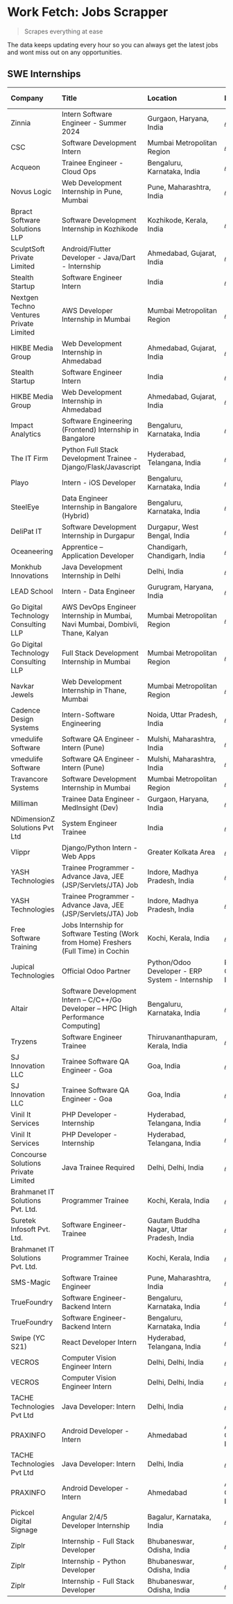 # Work Fetch: Jobs Scrapper
> Scrapes everything at ease

The data keeps updating every hour so you can always get the latest jobs and wont miss out on any opportunities.

## SWE Internships
<!--START_SECTION:workfetch-->
| Company                                      | Title                                                                                | Location                                  | Link                                                                                                                                                                                                                                                                                                                     | Date Posted   |
|:---------------------------------------------|:-------------------------------------------------------------------------------------|:------------------------------------------|:-------------------------------------------------------------------------------------------------------------------------------------------------------------------------------------------------------------------------------------------------------------------------------------------------------------------------|:--------------|
| Zinnia                                       | Intern Software Engineer - Summer 2024                                               | Gurgaon, Haryana, India                   | [Apply](https://in.linkedin.com/jobs/view/intern-software-engineer-summer-2024-at-zinnia-3873243337?position=12&pageNum=0&refId=jK%2BB7mVv7ywO24GfH3pL%2FA%3D%3D&trackingId=9bfSn%2Fd4KnEkFEvx4rLuLQ%3D%3D&trk=public_jobs_jserp-result_search-card)                                                                     | 2024-03-28    |
| CSC                                          | Software Development Intern                                                          | Mumbai Metropolitan Region                | [Apply](https://in.linkedin.com/jobs/view/software-development-intern-at-csc-3873662733?position=9&pageNum=0&refId=jK%2BB7mVv7ywO24GfH3pL%2FA%3D%3D&trackingId=TpMa3RFihgq4oKJGBNT94g%3D%3D&trk=public_jobs_jserp-result_search-card)                                                                                    | 2024-03-27    |
| Acqueon                                      | Trainee Engineer - Cloud Ops                                                         | Bengaluru, Karnataka, India               | [Apply](https://in.linkedin.com/jobs/view/trainee-engineer-cloud-ops-at-acqueon-3871481740?position=11&pageNum=0&refId=jK%2BB7mVv7ywO24GfH3pL%2FA%3D%3D&trackingId=HT1HuHpH6vrABIhjOpOZ9Q%3D%3D&trk=public_jobs_jserp-result_search-card)                                                                                | 2024-03-27    |
| Novus Logic                                  | Web Development Internship in Pune, Mumbai                                           | Pune, Maharashtra, India                  | [Apply](https://in.linkedin.com/jobs/view/web-development-internship-in-pune-mumbai-at-novus-logic-3874053383?position=13&pageNum=0&refId=jK%2BB7mVv7ywO24GfH3pL%2FA%3D%3D&trackingId=W7dRkguMzl7H%2Fqmde5R78w%3D%3D&trk=public_jobs_jserp-result_search-card)                                                           | 2024-03-27    |
| Bpract Software Solutions LLP                | Software Development Internship in Kozhikode                                         | Kozhikode, Kerala, India                  | [Apply](https://in.linkedin.com/jobs/view/software-development-internship-in-kozhikode-at-bpract-software-solutions-llp-3874054300?position=23&pageNum=0&refId=jK%2BB7mVv7ywO24GfH3pL%2FA%3D%3D&trackingId=WgTUUvKpP2SO13lupvM89w%3D%3D&trk=public_jobs_jserp-result_search-card)                                        | 2024-03-27    |
| SculptSoft Private Limited                   | Android/Flutter Developer - Java/Dart - Internship                                   | Ahmedabad, Gujarat, India                 | [Apply](https://in.linkedin.com/jobs/view/android-flutter-developer-java-dart-internship-at-sculptsoft-private-limited-3869780690?position=42&pageNum=0&refId=jK%2BB7mVv7ywO24GfH3pL%2FA%3D%3D&trackingId=pIjLJzebGN8P8I7CRen8Vw%3D%3D&trk=public_jobs_jserp-result_search-card)                                         | 2024-03-27    |
| Stealth Startup                              | Software Engineer Intern                                                             | India                                     | [Apply](https://in.linkedin.com/jobs/view/software-engineer-intern-at-stealth-startup-3868406943?position=27&pageNum=0&refId=jK%2BB7mVv7ywO24GfH3pL%2FA%3D%3D&trackingId=mE0TkM0ohqOHYkuxMYoKfA%3D%3D&trk=public_jobs_jserp-result_search-card)                                                                          | 2024-03-26    |
| Nextgen Techno Ventures Private Limited      | AWS Developer Internship in Mumbai                                                   | Mumbai Metropolitan Region                | [Apply](https://in.linkedin.com/jobs/view/aws-developer-internship-in-mumbai-at-nextgen-techno-ventures-private-limited-3872535002?position=36&pageNum=0&refId=jK%2BB7mVv7ywO24GfH3pL%2FA%3D%3D&trackingId=88HPvTS4D3Bt2WGJEwo1Ng%3D%3D&trk=public_jobs_jserp-result_search-card)                                        | 2024-03-26    |
| HIKBE Media Group                            | Web Development Internship in Ahmedabad                                              | Ahmedabad, Gujarat, India                 | [Apply](https://in.linkedin.com/jobs/view/web-development-internship-in-ahmedabad-at-hikbe-media-group-3872529646?position=57&pageNum=0&refId=jK%2BB7mVv7ywO24GfH3pL%2FA%3D%3D&trackingId=nEJFR8R3XeFZ%2FnJS%2FZUzQQ%3D%3D&trk=public_jobs_jserp-result_search-card)                                                     | 2024-03-26    |
| Stealth Startup                              | Software Engineer Intern                                                             | India                                     | [Apply](https://in.linkedin.com/jobs/view/software-engineer-intern-at-stealth-startup-3868406943?position=2&pageNum=2&refId=ykMXee%2F5yRQB%2FYFADaWsrw%3D%3D&trackingId=d%2BWPRQPk04g6eqgnvFZyzg%3D%3D&trk=public_jobs_jserp-result_search-card)                                                                         | 2024-03-26    |
| HIKBE Media Group                            | Web Development Internship in Ahmedabad                                              | Ahmedabad, Gujarat, India                 | [Apply](https://in.linkedin.com/jobs/view/web-development-internship-in-ahmedabad-at-hikbe-media-group-3872529646?position=8&pageNum=5&refId=s7FJivhR9RXNG%2BM7k5mWOw%3D%3D&trackingId=RaTfWdTZsReZayziTTb29A%3D%3D&trk=public_jobs_jserp-result_search-card)                                                            | 2024-03-26    |
| Impact Analytics                             | Software Engineering (Frontend) Internship in Bangalore                              | Bengaluru, Karnataka, India               | [Apply](https://in.linkedin.com/jobs/view/software-engineering-frontend-internship-in-bangalore-at-impact-analytics-3872535077?position=2&pageNum=7&refId=UPgnarjeT3m%2Fyvo8UjBu7Q%3D%3D&trackingId=SFhbk4yvb70c81ODAmCfnA%3D%3D&trk=public_jobs_jserp-result_search-card)                                               | 2024-03-26    |
| The IT Firm                                  | Python Full Stack Development Trainee - Django/Flask/Javascript                      | Hyderabad, Telangana, India               | [Apply](https://in.linkedin.com/jobs/view/python-full-stack-development-trainee-django-flask-javascript-at-the-it-firm-3864185812?position=44&pageNum=0&refId=jK%2BB7mVv7ywO24GfH3pL%2FA%3D%3D&trackingId=hxGOc9%2FSQDppgyXaViTJog%3D%3D&trk=public_jobs_jserp-result_search-card)                                       | 2024-03-22    |
| Playo                                        | Intern - iOS Developer                                                               | Bengaluru, Karnataka, India               | [Apply](https://in.linkedin.com/jobs/view/intern-ios-developer-at-playo-3864127354?position=6&pageNum=7&refId=UPgnarjeT3m%2Fyvo8UjBu7Q%3D%3D&trackingId=bJoHaPgsh6Nzd%2Fgryep9dA%3D%3D&trk=public_jobs_jserp-result_search-card)                                                                                         | 2024-03-22    |
| SteelEye                                     | Data Engineer Internship in Bangalore (Hybrid)                                       | Bengaluru, Karnataka, India               | [Apply](https://in.linkedin.com/jobs/view/data-engineer-internship-in-bangalore-hybrid-at-steeleye-3867087388?position=5&pageNum=0&refId=jK%2BB7mVv7ywO24GfH3pL%2FA%3D%3D&trackingId=6PzoK5%2BD7I4fDOQ1KvJljg%3D%3D&trk=public_jobs_jserp-result_search-card)                                                            | 2024-03-21    |
| DeliPat IT                                   | Software Development Internship in Durgapur                                          | Durgapur, West Bengal, India              | [Apply](https://in.linkedin.com/jobs/view/software-development-internship-in-durgapur-at-delipat-it-3867079324?position=43&pageNum=0&refId=jK%2BB7mVv7ywO24GfH3pL%2FA%3D%3D&trackingId=IXj1KgYz8WNswn1ZLqzM7w%3D%3D&trk=public_jobs_jserp-result_search-card)                                                            | 2024-03-21    |
| Oceaneering                                  | Apprentice – Application Developer                                                   | Chandigarh, Chandigarh, India             | [Apply](https://in.linkedin.com/jobs/view/apprentice-%E2%80%93-application-developer-at-oceaneering-3834879178?position=41&pageNum=0&refId=jK%2BB7mVv7ywO24GfH3pL%2FA%3D%3D&trackingId=cXJYXJHM%2Bp5UqQYjZH%2FW5Q%3D%3D&trk=public_jobs_jserp-result_search-card)                                                        | 2024-03-19    |
| Monkhub Innovations                          | Java Development Internship in Delhi                                                 | Delhi, India                              | [Apply](https://in.linkedin.com/jobs/view/java-development-internship-in-delhi-at-monkhub-innovations-3864363548?position=5&pageNum=7&refId=UPgnarjeT3m%2Fyvo8UjBu7Q%3D%3D&trackingId=3rRDeyTtVvwEv7csksi4Sg%3D%3D&trk=public_jobs_jserp-result_search-card)                                                             | 2024-03-19    |
| LEAD School                                  | Intern - Data Engineer                                                               | Gurugram, Haryana, India                  | [Apply](https://in.linkedin.com/jobs/view/intern-data-engineer-at-lead-school-3862066851?position=14&pageNum=0&refId=jK%2BB7mVv7ywO24GfH3pL%2FA%3D%3D&trackingId=6Xgai70bJKLP9rQ2RaB2kg%3D%3D&trk=public_jobs_jserp-result_search-card)                                                                                  | 2024-03-18    |
| Go Digital Technology Consulting LLP         | AWS DevOps Engineer Internship in Mumbai, Navi Mumbai, Dombivli, Thane, Kalyan       | Mumbai Metropolitan Region                | [Apply](https://in.linkedin.com/jobs/view/aws-devops-engineer-internship-in-mumbai-navi-mumbai-dombivli-thane-kalyan-at-go-digital-technology-consulting-llp-3862795271?position=15&pageNum=0&refId=jK%2BB7mVv7ywO24GfH3pL%2FA%3D%3D&trackingId=c4d5H%2F8pr1ZHL3Nu3fTexw%3D%3D&trk=public_jobs_jserp-result_search-card) | 2024-03-18    |
| Go Digital Technology Consulting LLP         | Full Stack Development Internship in Mumbai                                          | Mumbai Metropolitan Region                | [Apply](https://in.linkedin.com/jobs/view/full-stack-development-internship-in-mumbai-at-go-digital-technology-consulting-llp-3862793609?position=21&pageNum=0&refId=jK%2BB7mVv7ywO24GfH3pL%2FA%3D%3D&trackingId=hsC6%2BByTf7KWt4Pt%2Bts%2BSA%3D%3D&trk=public_jobs_jserp-result_search-card)                            | 2024-03-18    |
| Navkar Jewels                                | Web Development Internship in Thane, Mumbai                                          | Mumbai Metropolitan Region                | [Apply](https://in.linkedin.com/jobs/view/web-development-internship-in-thane-mumbai-at-navkar-jewels-3858080315?position=3&pageNum=0&refId=jK%2BB7mVv7ywO24GfH3pL%2FA%3D%3D&trackingId=HwO%2FLXVESVaS2Lk%2FWc1PjQ%3D%3D&trk=public_jobs_jserp-result_search-card)                                                       | 2024-03-15    |
| Cadence Design Systems                       | Intern-Software Engineering                                                          | Noida, Uttar Pradesh, India               | [Apply](https://in.linkedin.com/jobs/view/intern-software-engineering-at-cadence-design-systems-3794689056?position=7&pageNum=7&refId=UPgnarjeT3m%2Fyvo8UjBu7Q%3D%3D&trackingId=O0QAM58B%2Bll7QP9UJV1vHg%3D%3D&trk=public_jobs_jserp-result_search-card)                                                                 | 2024-03-09    |
| vmedulife Software                           | Software QA Engineer - Intern (Pune)                                                 | Mulshi, Maharashtra, India                | [Apply](https://in.linkedin.com/jobs/view/software-qa-engineer-intern-pune-at-vmedulife-software-3850054298?position=33&pageNum=0&refId=jK%2BB7mVv7ywO24GfH3pL%2FA%3D%3D&trackingId=fJnbzuvsfWJB8eWjmrHXzQ%3D%3D&trk=public_jobs_jserp-result_search-card)                                                               | 2024-03-08    |
| vmedulife Software                           | Software QA Engineer - Intern (Pune)                                                 | Mulshi, Maharashtra, India                | [Apply](https://in.linkedin.com/jobs/view/software-qa-engineer-intern-pune-at-vmedulife-software-3850054298?position=8&pageNum=2&refId=ykMXee%2F5yRQB%2FYFADaWsrw%3D%3D&trackingId=Pzq9lafoU9PUswjNxaUL8Q%3D%3D&trk=public_jobs_jserp-result_search-card)                                                                | 2024-03-08    |
| Travancore Systems                           | Software Development Internship in Mumbai                                            | Mumbai Metropolitan Region                | [Apply](https://in.linkedin.com/jobs/view/software-development-internship-in-mumbai-at-travancore-systems-3847706952?position=6&pageNum=0&refId=jK%2BB7mVv7ywO24GfH3pL%2FA%3D%3D&trackingId=4B07NGyt%2Bdg8RRqX4Z5ipA%3D%3D&trk=public_jobs_jserp-result_search-card)                                                     | 2024-03-05    |
| Milliman                                     | Trainee Data Engineer - MedInsight (Dev)                                             | Gurgaon, Haryana, India                   | [Apply](https://in.linkedin.com/jobs/view/trainee-data-engineer-medinsight-dev-at-milliman-3789275187?position=37&pageNum=0&refId=jK%2BB7mVv7ywO24GfH3pL%2FA%3D%3D&trackingId=jZWxoNw09JFqGf664S85vQ%3D%3D&trk=public_jobs_jserp-result_search-card)                                                                     | 2024-02-23    |
| NDimensionZ Solutions Pvt Ltd                | System Engineer Trainee                                                              | India                                     | [Apply](https://in.linkedin.com/jobs/view/system-engineer-trainee-at-ndimensionz-solutions-pvt-ltd-3836161315?position=9&pageNum=7&refId=UPgnarjeT3m%2Fyvo8UjBu7Q%3D%3D&trackingId=%2FjzpDhmSJy6L%2BZym8ojvoA%3D%3D&trk=public_jobs_jserp-result_search-card)                                                            | 2024-02-22    |
| Vlippr                                       | Django/Python Intern - Web Apps                                                      | Greater Kolkata Area                      | [Apply](https://in.linkedin.com/jobs/view/django-python-intern-web-apps-at-vlippr-3829116342?position=22&pageNum=0&refId=jK%2BB7mVv7ywO24GfH3pL%2FA%3D%3D&trackingId=lbdlAgQNAFMJNASuUId%2B7A%3D%3D&trk=public_jobs_jserp-result_search-card)                                                                            | 2024-02-16    |
| YASH Technologies                            | Trainee Programmer - Advance Java, JEE (JSP/Servlets/JTA) Job                        | Indore, Madhya Pradesh, India             | [Apply](https://in.linkedin.com/jobs/view/trainee-programmer-advance-java-jee-jsp-servlets-jta-job-at-yash-technologies-3811759183?position=26&pageNum=0&refId=jK%2BB7mVv7ywO24GfH3pL%2FA%3D%3D&trackingId=uSeICy81hJqXXKNVCQSuKw%3D%3D&trk=public_jobs_jserp-result_search-card)                                        | 2024-02-13    |
| YASH Technologies                            | Trainee Programmer - Advance Java, JEE (JSP/Servlets/JTA) Job                        | Indore, Madhya Pradesh, India             | [Apply](https://in.linkedin.com/jobs/view/trainee-programmer-advance-java-jee-jsp-servlets-jta-job-at-yash-technologies-3811759183?position=1&pageNum=2&refId=ykMXee%2F5yRQB%2FYFADaWsrw%3D%3D&trackingId=zRODDwFIvU6BV0k42ZK2nw%3D%3D&trk=public_jobs_jserp-result_search-card)                                         | 2024-02-13    |
| Free Software Training                       | Jobs Internship for Software Testing (Work from Home) Freshers (Full Time) in Cochin | Kochi, Kerala, India                      | [Apply](https://in.linkedin.com/jobs/view/jobs-internship-for-software-testing-work-from-home-freshers-full-time-in-cochin-at-free-software-training-3826557030?position=46&pageNum=0&refId=jK%2BB7mVv7ywO24GfH3pL%2FA%3D%3D&trackingId=jd3LmYo8NsnUPnBIb0qmQQ%3D%3D&trk=public_jobs_jserp-result_search-card)           | 2024-02-10    |
| Jupical Technologies | Official Odoo Partner | Python/Odoo Developer - ERP System - Internship                                      | Rajkot, Gujarat, India                    | [Apply](https://in.linkedin.com/jobs/view/python-odoo-developer-erp-system-internship-at-jupical-technologies-official-odoo-partner-3813626459?position=7&pageNum=0&refId=jK%2BB7mVv7ywO24GfH3pL%2FA%3D%3D&trackingId=KmeIGcqcOOSr8JSKp9%2FTxw%3D%3D&trk=public_jobs_jserp-result_search-card)                           | 2024-01-30    |
| Altair                                       | Software Development Intern – C/C++/Go Developer – HPC [High Performance Computing]  | Bengaluru, Karnataka, India               | [Apply](https://in.linkedin.com/jobs/view/software-development-intern-%E2%80%93-c-c%2B%2B-go-developer-%E2%80%93-hpc-high-performance-computing-at-altair-3809167074?position=8&pageNum=0&refId=jK%2BB7mVv7ywO24GfH3pL%2FA%3D%3D&trackingId=9HsoXhTvvzam6tbiUQg4%2FQ%3D%3D&trk=public_jobs_jserp-result_search-card)     | 2024-01-19    |
| Tryzens                                      | Software Engineer Trainee                                                            | Thiruvananthapuram, Kerala, India         | [Apply](https://in.linkedin.com/jobs/view/software-engineer-trainee-at-tryzens-3809363491?position=4&pageNum=0&refId=jK%2BB7mVv7ywO24GfH3pL%2FA%3D%3D&trackingId=11xE1cXd2ZC1UPEPx851LA%3D%3D&trk=public_jobs_jserp-result_search-card)                                                                                  | 2024-01-18    |
| SJ Innovation LLC                            | Trainee Software QA Engineer - Goa                                                   | Goa, India                                | [Apply](https://in.linkedin.com/jobs/view/trainee-software-qa-engineer-goa-at-sj-innovation-llc-3804578231?position=54&pageNum=0&refId=jK%2BB7mVv7ywO24GfH3pL%2FA%3D%3D&trackingId=9eJFX5bkq53WNscMr1mJUA%3D%3D&trk=public_jobs_jserp-result_search-card)                                                                | 2024-01-18    |
| SJ Innovation LLC                            | Trainee Software QA Engineer - Goa                                                   | Goa, India                                | [Apply](https://in.linkedin.com/jobs/view/trainee-software-qa-engineer-goa-at-sj-innovation-llc-3804578231?position=5&pageNum=5&refId=s7FJivhR9RXNG%2BM7k5mWOw%3D%3D&trackingId=PztOSS9qj8b18o9ieQLa4Q%3D%3D&trk=public_jobs_jserp-result_search-card)                                                                   | 2024-01-18    |
| Vinil It Services                            | PHP Developer - Internship                                                           | Hyderabad, Telangana, India               | [Apply](https://in.linkedin.com/jobs/view/php-developer-internship-at-vinil-it-services-3802010061?position=32&pageNum=0&refId=jK%2BB7mVv7ywO24GfH3pL%2FA%3D%3D&trackingId=2CLPAv%2Bb788ZcWuvWjomlA%3D%3D&trk=public_jobs_jserp-result_search-card)                                                                      | 2024-01-14    |
| Vinil It Services                            | PHP Developer - Internship                                                           | Hyderabad, Telangana, India               | [Apply](https://in.linkedin.com/jobs/view/php-developer-internship-at-vinil-it-services-3802010061?position=7&pageNum=2&refId=ykMXee%2F5yRQB%2FYFADaWsrw%3D%3D&trackingId=7WsOw9VzC%2BwM92gR6jLvog%3D%3D&trk=public_jobs_jserp-result_search-card)                                                                       | 2024-01-14    |
| Concourse Solutions Private Limited          | Java Trainee Required                                                                | Delhi, Delhi, India                       | [Apply](https://in.linkedin.com/jobs/view/java-trainee-required-at-concourse-solutions-private-limited-3800941190?position=16&pageNum=0&refId=jK%2BB7mVv7ywO24GfH3pL%2FA%3D%3D&trackingId=4X07iNazltG1bCTyEx4rdA%3D%3D&trk=public_jobs_jserp-result_search-card)                                                         | 2024-01-09    |
| Brahmanet IT Solutions Pvt. Ltd.             | Programmer Trainee                                                                   | Kochi, Kerala, India                      | [Apply](https://in.linkedin.com/jobs/view/programmer-trainee-at-brahmanet-it-solutions-pvt-ltd-3800931078?position=29&pageNum=0&refId=jK%2BB7mVv7ywO24GfH3pL%2FA%3D%3D&trackingId=ga0eNxQZmy2K8MwmldCLGg%3D%3D&trk=public_jobs_jserp-result_search-card)                                                                 | 2024-01-09    |
| Suretek Infosoft Pvt. Ltd.                   | Software Engineer-Trainee                                                            | Gautam Buddha Nagar, Uttar Pradesh, India | [Apply](https://in.linkedin.com/jobs/view/software-engineer-trainee-at-suretek-infosoft-pvt-ltd-3800934643?position=48&pageNum=0&refId=jK%2BB7mVv7ywO24GfH3pL%2FA%3D%3D&trackingId=COsZS9SewJuyE%2BoQuYCneA%3D%3D&trk=public_jobs_jserp-result_search-card)                                                              | 2024-01-09    |
| Brahmanet IT Solutions Pvt. Ltd.             | Programmer Trainee                                                                   | Kochi, Kerala, India                      | [Apply](https://in.linkedin.com/jobs/view/programmer-trainee-at-brahmanet-it-solutions-pvt-ltd-3800931078?position=4&pageNum=2&refId=ykMXee%2F5yRQB%2FYFADaWsrw%3D%3D&trackingId=MRaZKkywrXwUnVV%2FKr7plw%3D%3D&trk=public_jobs_jserp-result_search-card)                                                                | 2024-01-09    |
| SMS-Magic                                    | Software Trainee Engineer                                                            | Pune, Maharashtra, India                  | [Apply](https://in.linkedin.com/jobs/view/software-trainee-engineer-at-sms-magic-3761409781?position=17&pageNum=0&refId=jK%2BB7mVv7ywO24GfH3pL%2FA%3D%3D&trackingId=GTUB85tQwaqi5Wom%2FyGiRQ%3D%3D&trk=public_jobs_jserp-result_search-card)                                                                             | 2023-11-16    |
| TrueFoundry                                  | Software Engineer-Backend Intern                                                     | Bengaluru, Karnataka, India               | [Apply](https://in.linkedin.com/jobs/view/software-engineer-backend-intern-at-truefoundry-3779508170?position=55&pageNum=0&refId=jK%2BB7mVv7ywO24GfH3pL%2FA%3D%3D&trackingId=M95E2FPbvRpYPxZ2tUeErQ%3D%3D&trk=public_jobs_jserp-result_search-card)                                                                      | 2023-11-10    |
| TrueFoundry                                  | Software Engineer-Backend Intern                                                     | Bengaluru, Karnataka, India               | [Apply](https://in.linkedin.com/jobs/view/software-engineer-backend-intern-at-truefoundry-3779508170?position=6&pageNum=5&refId=s7FJivhR9RXNG%2BM7k5mWOw%3D%3D&trackingId=fcMy1BjO4BQNlasOYaoVNg%3D%3D&trk=public_jobs_jserp-result_search-card)                                                                         | 2023-11-10    |
| Swipe (YC S21)                               | React Developer Intern                                                               | Hyderabad, Telangana, India               | [Apply](https://in.linkedin.com/jobs/view/react-developer-intern-at-swipe-yc-s21-3737600089?position=19&pageNum=0&refId=jK%2BB7mVv7ywO24GfH3pL%2FA%3D%3D&trackingId=25x%2Fd7kS9rbLEi2mk1fsQQ%3D%3D&trk=public_jobs_jserp-result_search-card)                                                                             | 2023-10-13    |
| VECROS                                       | Computer Vision Engineer Intern                                                      | Delhi, Delhi, India                       | [Apply](https://in.linkedin.com/jobs/view/computer-vision-engineer-intern-at-vecros-3646815412?position=51&pageNum=0&refId=jK%2BB7mVv7ywO24GfH3pL%2FA%3D%3D&trackingId=Adx8P7LV9t8JkHqvZzbDpQ%3D%3D&trk=public_jobs_jserp-result_search-card)                                                                            | 2023-06-07    |
| VECROS                                       | Computer Vision Engineer Intern                                                      | Delhi, Delhi, India                       | [Apply](https://in.linkedin.com/jobs/view/computer-vision-engineer-intern-at-vecros-3646815412?position=2&pageNum=5&refId=s7FJivhR9RXNG%2BM7k5mWOw%3D%3D&trackingId=wWGElDiR0BmidjOzCnyVrg%3D%3D&trk=public_jobs_jserp-result_search-card)                                                                               | 2023-06-07    |
| TACHE Technologies Pvt Ltd                   | Java Developer: Intern                                                               | Delhi, India                              | [Apply](https://in.linkedin.com/jobs/view/java-developer-intern-at-tache-technologies-pvt-ltd-3627622735?position=50&pageNum=0&refId=jK%2BB7mVv7ywO24GfH3pL%2FA%3D%3D&trackingId=Ld2AMCjWu1fwQv8rFzGeAw%3D%3D&trk=public_jobs_jserp-result_search-card)                                                                  | 2023-06-06    |
| PRAXINFO                                     | Android Developer - Intern | Ahmedabad                                               | Ahmedabad, Gujarat, India                 | [Apply](https://in.linkedin.com/jobs/view/android-developer-intern-ahmedabad-at-praxinfo-3627624504?position=56&pageNum=0&refId=jK%2BB7mVv7ywO24GfH3pL%2FA%3D%3D&trackingId=JWKfUN4%2B2QTcJUO%2By5mnHQ%3D%3D&trk=public_jobs_jserp-result_search-card)                                                                   | 2023-06-06    |
| TACHE Technologies Pvt Ltd                   | Java Developer: Intern                                                               | Delhi, India                              | [Apply](https://in.linkedin.com/jobs/view/java-developer-intern-at-tache-technologies-pvt-ltd-3627622735?position=1&pageNum=5&refId=s7FJivhR9RXNG%2BM7k5mWOw%3D%3D&trackingId=O2ZmUcjN%2FdGyKppL2kYbmg%3D%3D&trk=public_jobs_jserp-result_search-card)                                                                   | 2023-06-06    |
| PRAXINFO                                     | Android Developer - Intern | Ahmedabad                                               | Ahmedabad, Gujarat, India                 | [Apply](https://in.linkedin.com/jobs/view/android-developer-intern-ahmedabad-at-praxinfo-3627624504?position=7&pageNum=5&refId=s7FJivhR9RXNG%2BM7k5mWOw%3D%3D&trackingId=QiK0Yrrn4TSepHRcGAPlGw%3D%3D&trk=public_jobs_jserp-result_search-card)                                                                          | 2023-06-06    |
| Pickcel Digital Signage                      | Angular 2/4/5 Developer Internship                                                   | Bagalur, Karnataka, India                 | [Apply](https://in.linkedin.com/jobs/view/angular-2-4-5-developer-internship-at-pickcel-digital-signage-3627620591?position=4&pageNum=7&refId=UPgnarjeT3m%2Fyvo8UjBu7Q%3D%3D&trackingId=xO0RHxPLPfiiJDrfESWAQw%3D%3D&trk=public_jobs_jserp-result_search-card)                                                           | 2023-06-06    |
| Ziplr                                        | Internship - Full Stack Developer                                                    | Bhubaneswar, Odisha, India                | [Apply](https://in.linkedin.com/jobs/view/internship-full-stack-developer-at-ziplr-3645675705?position=30&pageNum=0&refId=jK%2BB7mVv7ywO24GfH3pL%2FA%3D%3D&trackingId=nASStSIyKYaJyo5A8pD6lA%3D%3D&trk=public_jobs_jserp-result_search-card)                                                                             | 2023-06-02    |
| Ziplr                                        | Internship - Python Developer                                                        | Bhubaneswar, Odisha, India                | [Apply](https://in.linkedin.com/jobs/view/internship-python-developer-at-ziplr-3645677592?position=39&pageNum=0&refId=jK%2BB7mVv7ywO24GfH3pL%2FA%3D%3D&trackingId=oGk4W205Xpe8mWa%2FhtW4wA%3D%3D&trk=public_jobs_jserp-result_search-card)                                                                               | 2023-06-02    |
| Ziplr                                        | Internship - Full Stack Developer                                                    | Bhubaneswar, Odisha, India                | [Apply](https://in.linkedin.com/jobs/view/internship-full-stack-developer-at-ziplr-3645675705?position=5&pageNum=2&refId=ykMXee%2F5yRQB%2FYFADaWsrw%3D%3D&trackingId=LoIL1Cki9jpVMRhpOtG9Ww%3D%3D&trk=public_jobs_jserp-result_search-card)                                                                              | 2023-06-02    |
<!--END_SECTION:workfetch-->

